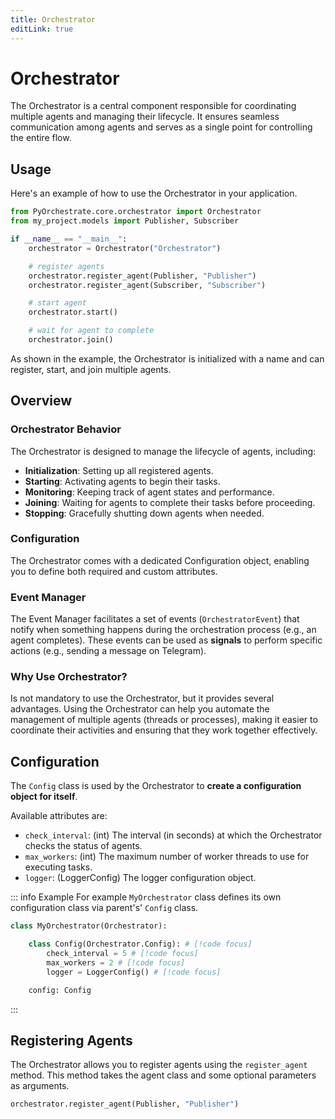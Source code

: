 ```yaml
---
title: Orchestrator
editLink: true
---
```


# Orchestrator

The Orchestrator is a central component responsible for coordinating multiple agents and managing their lifecycle. 
It ensures seamless communication among agents and serves as a single point for controlling the entire flow.

## Usage

Here's an example of how to use the Orchestrator in your application.

```python
from PyOrchestrate.core.orchestrator import Orchestrator
from my_project.models import Publisher, Subscriber

if __name__ == "__main__":
    orchestrator = Orchestrator("Orchestrator")

    # register agents
    orchestrator.register_agent(Publisher, "Publisher")
    orchestrator.register_agent(Subscriber, "Subscriber")

    # start agent
    orchestrator.start()

    # wait for agent to complete
    orchestrator.join()
```

As shown in the example, the Orchestrator is initialized with a name and can register, start, and join multiple agents.

## Overview

### Orchestrator Behavior

The Orchestrator is designed to manage the lifecycle of agents, including:

- **Initialization**: Setting up all registered agents.
- **Starting**: Activating agents to begin their tasks.
- **Monitoring**: Keeping track of agent states and performance.
- **Joining**: Waiting for agents to complete their tasks before proceeding.
- **Stopping**: Gracefully shutting down agents when needed.

### Configuration

The Orchestrator comes with a dedicated Configuration object, enabling you to define both required and custom attributes.

### Event Manager

The Event Manager facilitates a set of events (`OrchestratorEvent`) that notify when something happens during the orchestration process (e.g., an agent completes). These events can be used as **signals** to perform specific actions (e.g., sending a message on Telegram).

### Why Use Orchestrator?

Is not mandatory to use the Orchestrator, but it provides several advantages. Using the Orchestrator can help you automate the management of multiple agents (threads or processes), making it easier to coordinate their activities and ensuring that they work together effectively.

## Configuration

The `Config` class is used by the Orchestrator to **create a configuration object for itself**. 

Available attributes are:
- `check_interval`: (int) The interval (in seconds) at which the Orchestrator checks the status of agents.
- `max_workers`: (int) The maximum number of worker threads to use for executing tasks.
- `logger`: (LoggerConfig) The logger configuration object.

::: info Example
For example `MyOrchestrator` class defines its own configuration class via parent's' `Config` class.

```python
class MyOrchestrator(Orchestrator):

    class Config(Orchestrator.Config): # [!code focus]
        check_interval = 5 # [!code focus]
        max_workers = 2 # [!code focus]
        logger = LoggerConfig() # [!code focus]

    config: Config
```
:::

## Registering Agents

The Orchestrator allows you to register agents using the `register_agent` method. This method takes the agent class and some optional parameters as arguments.

```python
orchestrator.register_agent(Publisher, "Publisher")
```